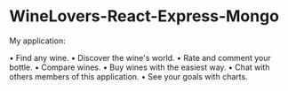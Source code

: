 # WineLovers-React-Express-Mongo

My application: 

•	Find any wine.
•	Discover the wine's world. 
•	Rate and comment your bottle.
•	Compare wines.
•	Buy wines with the easiest way.
•	Chat with others members of this application.
•	See your goals with charts.


